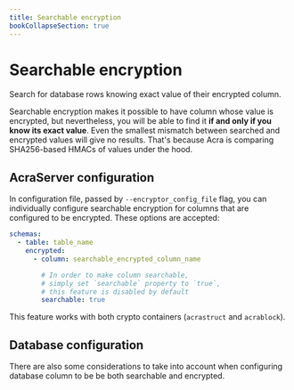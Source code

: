 ```yaml
---
title: Searchable encryption
bookCollapseSection: true
---
```


# Searchable encryption

Search for database rows knowing exact value of their encrypted column.

Searchable encryption makes it possible to have column whose value is encrypted, but nevertheless,
you will be able to find it **if and only if you know its exact value**.
Even the smallest mismatch between searched and encrypted values will give no results.
That's because Acra is comparing SHA256-based HMACs of values under the hood.

## AcraServer configuration

In configuration file, passed by `--encryptor_config_file` flag, you can individually configure
searchable encryption for columns that are configured to be encrypted.
These options are accepted:

<!-- Config struct lives in encryptor/config/encryptionSettings.go -->
```yaml
schemas:
  - table: table_name
    encrypted:
      - column: searchable_encrypted_column_name

        # In order to make column searchable,
        # simply set `searchable` property to `true`,
        # this feature is disabled by default
        searchable: true
```

This feature works with both crypto containers (`acrastruct` and `acrablock`).

## Database configuration

There are also some considerations to take into account when configuring database column to be be both searchable and encrypted.
<!-- TODO uncomment line below after optimizations PR merge -->
<!-- See [DB indexes](/acra/configuring-maintaining/optimizations/db_indexes.md) page for more in that. -->
